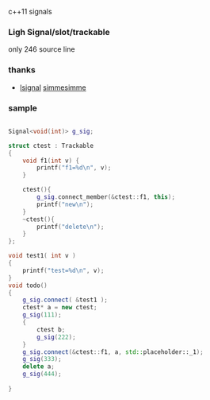 c++11 signals
### Ligh Signal/slot/trackable

only 246 source line


### thanks

* [lsignal](https://github.com/cpp11nullptr/lsignal) 
 [simmesimme](http://simmesimme.github.io/tutorials/2015/09/20/signal-slot) 


### sample

```cpp

Signal<void(int)> g_sig;

struct ctest : Trackable
{
    void f1(int v) {
		printf("f1=%d\n", v);
	}

	ctest(){
		g_sig.connect_member(&ctest::f1, this);
		printf("new\n");
	}
	~ctest(){
		printf("delete\n");
	}
};

void test1( int v )
{
	printf("test=%d\n", v);
}
void todo()
{
	g_sig.connect( &test1 );
	ctest* a = new ctest;
	g_sig(111);
	{
		ctest b;
		g_sig(222);
	}
	g_sig.connect(&ctest::f1, a, std::placeholder::_1);
	g_sig(333);
	delete a;
	g_sig(444);
	
}

```

